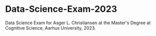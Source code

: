 # Data-Science-Exam-2023
Data Science Exam for Asger L. Christiansen at the Master's Degree at Cognitive Science, Aarhus University, 2023.

